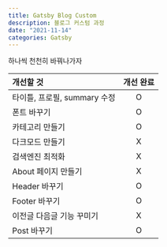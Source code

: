 ```yaml
---
title: Gatsby Blog Custom
description: 블로그 커스텀 과정
date: "2021-11-14"
categories: Gatsby
---
```


하나씩 천천히 바꿔나가자

| 개선할 것                    | 개선 완료 |
| :--------------------------- | :-------: |
| 타이틀, 프로필, summary 수정 |     O     |
| 폰트 바꾸기                  |     O     |
| 카테고리 만들기              |     O     |
| 다크모드 만들기              |     X     |
| 검색엔진 최적화              |     X     |
| About 페이지 만들기          |     X     |
| Header 바꾸기                |     O     |
| Footer 바꾸기                |     O     |
| 이전글 다음글 기능 꾸미기    |     X     |
| Post 바꾸기                  |     O     |
